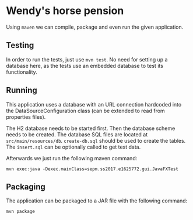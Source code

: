 Wendy's horse pension
=====================

Using `maven` we can compile, package and even run the given application.

Testing
-----

In order to run the tests, just use `mvn test`. No need for setting up a
database here, as the tests use an embedded database to test its functionality. 

Running
-------

This application uses a database with an URL connection hardcoded into the
DataSourceConfiguration class (can be extended to read from properties files).

The H2 database needs to be started first. Then the database scheme needs to be
created. The database SQL files are located at `src/main/resources/db`.
`create-db.sql` should be used to create the tables. The `insert.sql` can be
optionally called to get test data.

Afterwards we just run the following maven command:

``` 
mvn exec:java -Dexec.mainClass=sepm.ss2017.e1625772.gui.JavaFXTest
```

Packaging
--------

The application can be packaged to a JAR file with the following command:

```
mvn package
```
